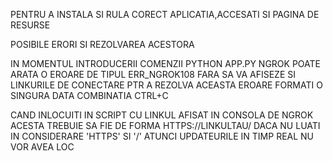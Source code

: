 PENTRU A INSTALA SI RULA CORECT APLICATIA,ACCESATI SI PAGINA DE RESURSE

POSIBILE ERORI SI REZOLVAREA ACESTORA

IN MOMENTUL INTRODUCERII COMENZII PYTHON APP.PY NGROK POATE ARATA O EROARE
DE TIPUL ERR_NGROK108 FARA SA VA AFISEZE SI LINKURILE DE CONECTARE
PTR A REZOLVA ACEASTA EROARE FORMATI O SINGURA DATA COMBINATIA CTRL+C

CAND INLOCUITI IN SCRIPT CU LINKUL AFISAT IN CONSOLA DE NGROK
ACESTA TREBUIE SA FIE DE FORMA HTTPS://LINKULTAU/
DACA NU LUATI IN CONSIDERARE 'HTTPS' SI '/' ATUNCI UPDATEURILE IN TIMP REAL NU VOR AVEA LOC

